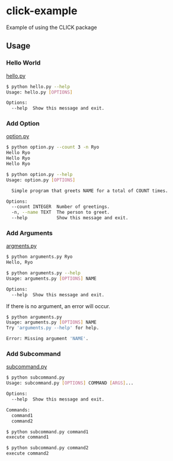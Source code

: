 # click-example
Example of using the CLICK package

## Usage

### Hello World
[hello.py](hello.py)
```sh
$ python hello.py --help
Usage: hello.py [OPTIONS]

Options:
  --help  Show this message and exit.
```

### Add Option
[option.py](option.py)
```sh
$ python option.py --count 3 -n Ryo
Hello Ryo
Hello Ryo
Hello Ryo
```

```sh
$ python option.py --help
Usage: option.py [OPTIONS]

  Simple program that greets NAME for a total of COUNT times.

Options:
  --count INTEGER  Number of greetings.
  -n, --name TEXT  The person to greet.
  --help           Show this message and exit.
```

### Add Arguments
[argments.py](argments.py)
```sh
$ python arguments.py Ryo
Hello, Ryo
```

```sh
$ python arguments.py --help
Usage: arguments.py [OPTIONS] NAME

Options:
  --help  Show this message and exit.
```

If there is no argument, an error will occur.
```sh
$ python arguments.py
Usage: arguments.py [OPTIONS] NAME
Try 'arguments.py --help' for help.

Error: Missing argument 'NAME'.
```

### Add Subcommand
[subcommand.py](subcommand.py)
```sh
$ python subcommand.py
Usage: subcommand.py [OPTIONS] COMMAND [ARGS]...

Options:
  --help  Show this message and exit.

Commands:
  command1
  command2
```

```sh
$ python subcommand.py command1
execute command1
```

```sh
$ python subcommand.py command2
execute command2
```

